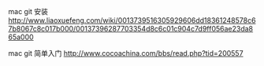 mac git 安装
http://www.liaoxuefeng.com/wiki/0013739516305929606dd18361248578c67b8067c8c017b000/00137396287703354d8c6c01c904c7d9ff056ae23da865a000

mac git 简单入门
http://www.cocoachina.com/bbs/read.php?tid=200557

